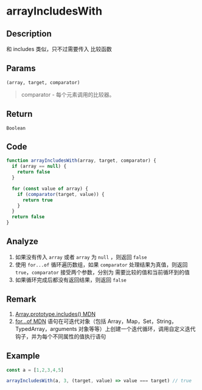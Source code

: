 # arrayIncludesWith 

## Description 
和 includes 类似，只不过需要传入 比较函数
## Params
`(array, target, comparator)`
> comparator - 每个元素调用的比较器。
>

## Return
`Boolean`

## Code
```js
function arrayIncludesWith(array, target, comparator) {
  if (array == null) {
    return false
  }

  for (const value of array) {
    if (comparator(target, value)) {
      return true
    }
  }
  return false
}
```
## Analyze
1. 如果没有传入 `array` 或者 `array` 为 `null` ，则返回 `false`
2. 使用 `for...of` 循环遍历数组，如果 `comparator` 处理结果为真值，则返回 `true`，`comparator` 接受两个参数，分别为 需要比较的值和当前循环到的值
3. 如果循环完成后都没有返回结果，则返回 `false`
## Remark
1. [Array.prototype.includes() MDN](https://developer.mozilla.org/zh-CN/docs/Web/JavaScript/Reference/Global_Objects/Array/includes)
2. [for...of MDN](https://developer.mozilla.org/zh-CN/docs/Web/JavaScript/Reference/Statements/for...of) 语句在可迭代对象（包括 Array，Map，Set，String，TypedArray，arguments 对象等等）上创建一个迭代循环，调用自定义迭代钩子，并为每个不同属性的值执行语句
## Example
```js
const a = [1,2,3,4,5]

arrayIncludesWith(a, 3, (target, value) => value === target) // true

```
